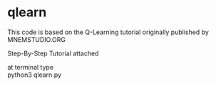 # qlearn

This code is based on the Q-Learning tutorial originally published by MNEMSTUDIO.ORG

Step-By-Step Tutorial attached 

at terminal type  
python3 qlearn.py
